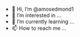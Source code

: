 - 👋 Hi, I’m @amosedmond1
- 👀 I’m interested in ...
- 🌱 I’m currently learning ...
- 📫 How to reach me ...

<!---
amosedmond1/amosedmond1 is a ✨ special ✨ repository because its `README.md` (this file) appears on your GitHub profile.
You can click the Preview link to take a look at your changes.
--->
